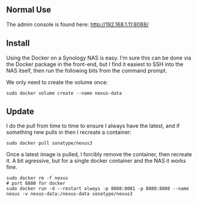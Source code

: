 
## Normal Use

The admin console is found here: http://192.168.1.11:8088/

## Install

Using the Docker on a Synology NAS is easy. I'm sure this can be done via the Docker package in the front-end, but I find it easiest to SSH into the NAS itself, then run the following bits from the command prompt.

We only need to create the volume once:

    sudo docker volume create --name nexus-data

## Update
I do the pull from time to time to ensure I always have the latest, and if something new pulls in then I recreate a container:

    sudo docker pull sonatype/nexus3

Once a latest image is pulled, I forcibly remove the container, then recreate it. A bit agressive, but for a single docker container and the NAS it works fine.

```
sudo docker rm -f nexus  
# port 8880 for docker
sudo docker run -d --restart always -p 8088:8081 -p 8880:8880 --name nexus -v nexus-data:/nexus-data sonatype/nexus3
```
